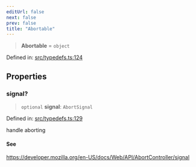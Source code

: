 ```yaml
---
editUrl: false
next: false
prev: false
title: "Abortable"
---
```


> **Abortable** = `object`

Defined in: [src/typedefs.ts:124](https://github.com/fabricjs/fabric.js/blob/9a792f4b7b8031f02ec7ea4ce8c99f810e45cfec/src/typedefs.ts#L124)

## Properties

### signal?

> `optional` **signal**: `AbortSignal`

Defined in: [src/typedefs.ts:129](https://github.com/fabricjs/fabric.js/blob/9a792f4b7b8031f02ec7ea4ce8c99f810e45cfec/src/typedefs.ts#L129)

handle aborting

#### See

https://developer.mozilla.org/en-US/docs/Web/API/AbortController/signal
